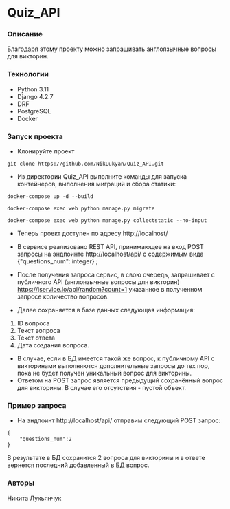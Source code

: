 # Quiz_API

### Описание
Благодаря этому проекту можно запрашивать англоязычные вопросы для викторин.
### Технологии
- Python 3.11
- Django 4.2.7
- DRF
- PostgreSQL
- Docker

### Запуск проекта
- Клонируйте проект
```
git clone https://github.com/NikLukyan/Quiz_API.git
``` 
- Из директории Quiz_API выполните команды для запуска контейнеров, выполнения миграций и сбора статики:
```
docker-compose up -d --build
```
```
docker-compose exec web python manage.py migrate
```
```
docker-compose exec web python manage.py collectstatic --no-input
```
- Теперь проект доступен по адресу http://localhost/
- В сервисе реализовано REST API, принимающее на вход 
POST запросы на эндпоинте  http://localhost/api/ с содержимым вида {"questions_num": integer}  ;

- После получения запроса сервис, в свою очередь, 
запрашивает с публичного API (англоязычные вопросы для викторин) 
https://jservice.io/api/random?count=1 указанное в полученном 
запросе количество вопросов.
- Далее сохраняется в базе данных следующая информация:
 1. ID вопроса
2. Текст вопроса
3. Текст ответа
4. Дата создания вопроса. 
- В случае, если в БД имеется такой же вопрос, к публичному API 
с викторинами выполняются дополнительные запросы до тех пор, 
пока не будет получен уникальный вопрос для викторины.
- Ответом на POST запрос является предыдущий сохранённый вопрос для викторины. 
В случае его отсутствия - пустой объект.
### Пример запроса
- На эндпоинт http://localhost/api/ отправим следующий POST запрос:
```
{
    "questions_num":2
}
```
В результате в БД сохранится 2 вопроса для викторины и в ответе
вернется последний добавленный в БД вопрос.
### Авторы
Никита Лукьянчук